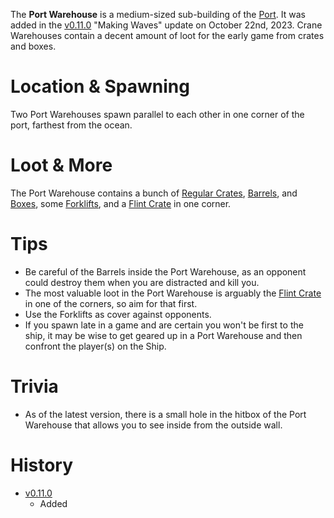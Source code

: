 The **Port Warehouse** is a medium-sized sub-building of the [Port](/buildings/port). It was added in the [v0.11.0](https://github.com/HasangerGames/suroi/releases/tag/v0.11.0) "Making Waves" update on October 22nd, 2023. Crane Warehouses contain a decent amount of loot for the early game from crates and boxes.

# Location & Spawning

Two Port Warehouses spawn parallel to each other in one corner of the port, farthest from the ocean.

# Loot & More

The Port Warehouse contains a bunch of [Regular Crates](/obstacles/regular_crate), [Barrels](/obstacles/barrel), and [Boxes](/obstacles/box), some [Forklifts](/obstacles/forklift), and a [Flint Crate](/obstacles/flint_crate) in one corner.

# Tips

- Be careful of the Barrels inside the Port Warehouse, as an opponent could destroy them when you are distracted and kill you.
- The most valuable loot in the Port Warehouse is arguably the [Flint Crate](/obstacles/flint_crate) in one of the corners, so aim for that first.
- Use the Forklifts as cover against opponents.
- If you spawn late in a game and are certain you won't be first to the ship, it may be wise to get geared up in a Port Warehouse and then confront the player(s) on the Ship.

# Trivia

- As of the latest version, there is a small hole in the hitbox of the Port Warehouse that allows you to see inside from the outside wall.

# History

- [v0.11.0](https://github.com/HasangerGames/suroi/releases/tag/v0.11.0)
  - Added
